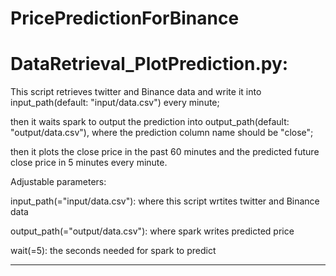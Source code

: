 # PricePredictionForBinance



# DataRetrieval_PlotPrediction.py:

This script retrieves twitter and Binance data and write it into input_path(default: "input/data.csv") every minute; 

then it waits spark to output the prediction into output_path(default: "output/data.csv"), where the prediction column name should be "close";

then it plots the close price in the past 60 minutes and the predicted future close price in 5 minutes every minute.

Adjustable parameters:

input_path(="input/data.csv"): where this script wrtites twitter and Binance data  

output_path(="output/data.csv"): where spark writes predicted price

wait(=5): the seconds needed for spark to predict


----------------------------------
